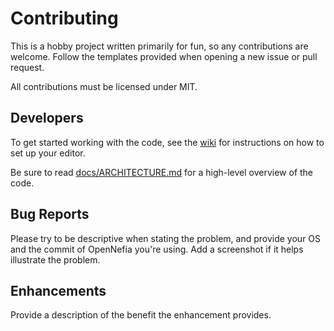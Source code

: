 # Contributing
This is a hobby project written primarily for fun, so any contributions are welcome. Follow the templates provided when opening a new issue or pull request.

All contributions must be licensed under MIT.

## Developers
To get started working with the code, see the [wiki](https://github.com/Ruin0x11/OpenNefia/wiki) for instructions on how to set up your editor.

Be sure to read [docs/ARCHITECTURE.md](./docs/ARCHITECTURE.md) for a high-level overview of the code.

## Bug Reports
Please try to be descriptive when stating the problem, and provide your OS and the commit of OpenNefia you're using. Add a screenshot if it helps illustrate the problem.

## Enhancements
Provide a description of the benefit the enhancement provides.
